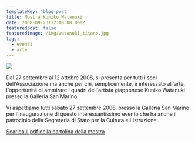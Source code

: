 ```yaml
---
templateKey: 'blog-post'
title: Mostra Kuniko Watanuki
date: 2008-09-23T12:00:00.000Z
featuredpost: false
featuredimage: /img/watanuki_titano.jpg
tags:
  - eventi
  - arte
---
```


![](/img/watanuki_titano.jpg)

Dal 27 settembre al 12 ottobre 2008, si presenta per tutti i soci dell'Associazione ma anche per chi, semplicemente, è interessato all'arte, l'opportunità di ammirare i quadri dell'artista giapponese Kuniko Watanuki presso la Galleria San Marino. 

Vi aspettiamo tutti sabato 27 settembre 2008, presso la Galleria San Marino per l'inaugurazione di questo interessantissimo evento che ha anche il patrocinio della Segreteria di Stato per la Cultura e l'Istruzione. 

[Scarica il pdf della cartolina della mostra](/pdf/CartolinaInvitoMostra.pdf)